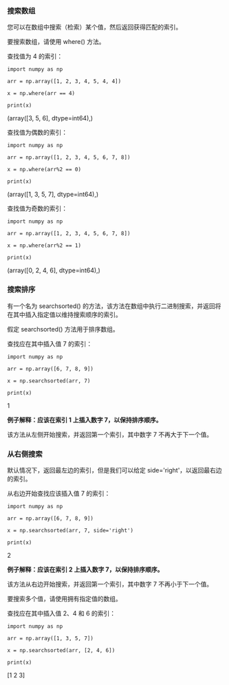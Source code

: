 ### 搜索数组

您可以在数组中搜索（检索）某个值，然后返回获得匹配的索引。

要搜索数组，请使用 where() 方法。

查找值为 4 的索引：

```
import numpy as np

arr = np.array([1, 2, 3, 4, 5, 4, 4])

x = np.where(arr == 4)

print(x)
```

(array([3, 5, 6], dtype=int64),)

查找值为偶数的索引：

```
import numpy as np

arr = np.array([1, 2, 3, 4, 5, 6, 7, 8])

x = np.where(arr%2 == 0)

print(x)

```
(array([1, 3, 5, 7], dtype=int64),)

查找值为奇数的索引：

```
import numpy as np

arr = np.array([1, 2, 3, 4, 5, 6, 7, 8])

x = np.where(arr%2 == 1)

print(x)
```

(array([0, 2, 4, 6], dtype=int64),)

### 搜索排序

有一个名为 searchsorted() 的方法，该方法在数组中执行二进制搜索，并返回将在其中插入指定值以维持搜索顺序的索引。

假定 searchsorted() 方法用于排序数组。

查找应在其中插入值 7 的索引：
```
import numpy as np

arr = np.array([6, 7, 8, 9])

x = np.searchsorted(arr, 7)

print(x)
```

1

**例子解释：应该在索引 1 上插入数字 7，以保持排序顺序。**

该方法从左侧开始搜索，并返回第一个索引，其中数字 7 不再大于下一个值。

### 从右侧搜索

默认情况下，返回最左边的索引，但是我们可以给定 side='right'，以返回最右边的索引。

从右边开始查找应该插入值 7 的索引：

```
import numpy as np

arr = np.array([6, 7, 8, 9])

x = np.searchsorted(arr, 7, side='right')

print(x)
```

2

**例子解释：应该在索引 2 上插入数字 7，以保持排序顺序。**

该方法从右边开始搜索，并返回第一个索引，其中数字 7 不再小于下一个值。

要搜索多个值，请使用拥有指定值的数组。

查找应在其中插入值 2、4 和 6 的索引：

```
import numpy as np

arr = np.array([1, 3, 5, 7])

x = np.searchsorted(arr, [2, 4, 6])

print(x)
```

[1 2 3]
